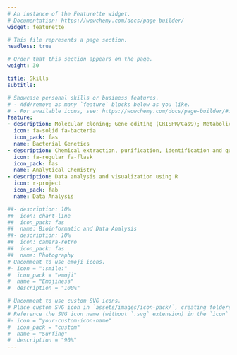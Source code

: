 ```yaml
---
# An instance of the Featurette widget.
# Documentation: https://wowchemy.com/docs/page-builder/
widget: featurette

# This file represents a page section.
headless: true

# Order that this section appears on the page.
weight: 30

title: Skills
subtitle:

# Showcase personal skills or business features.
# - Add/remove as many `feature` blocks below as you like.
# - For available icons, see: https://wowchemy.com/docs/page-builder/#icons
feature:
- description: Molecular cloning; Gene editing (CRISPR/Cas9); Metabolic pathway engineering; Bacterial cell culture extraction (DNA, RNA, metabolites); Fermentation; Protein overexpression and purification; Phage transduction
  icon: fa-solid fa-bacteria
  icon_pack: fas
  name: Bacterial Genetics  
- description: Chemical extraction, purification, identification and quantification using HPLC,MALDI and LCMS  
  icon: fa-regular fa-flask
  icon_pack: fas
  name: Analytical Chemistry
- description: Data analysis and visualization using R
  icon: r-project
  icon_pack: fab
  name: Data Analysis  

##- description: 10%
##  icon: chart-line
##  icon_pack: fas
##  name: Bioinformatic and Data Analysis
##- description: 10%
##  icon: camera-retro
##  icon_pack: fas
##  name: Photography
# Uncomment to use emoji icons.
#- icon = ":smile:"
#  icon_pack = "emoji"
#  name = "Emojiness"
#  description = "100%"  

# Uncomment to use custom SVG icons.
# Place custom SVG icon in `assets/images/icon-pack/`, creating folders if necessary.
# Reference the SVG icon name (without `.svg` extension) in the `icon` field.
#- icon = "your-custom-icon-name"
#  icon_pack = "custom"
#  name = "Surfing"
#  description = "90%"
---
```

